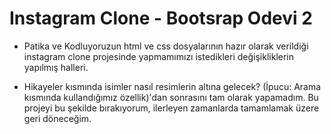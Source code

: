 # Instagram Clone - Bootsrap Odevi 2

* Patika ve Kodluyoruzun html ve css dosyalarının hazır olarak verildiği instagram clone projesinde yapmamımızı istedikleri değişikliklerin yapılmış halleri.

* Hikayeler kısmında isimler nasıl resimlerin altına gelecek? (İpucu: Arama kısmında kullandığımız özellik)'dan sonrasını tam olarak yapamadım. Bu projeyi bu şekilde bırakıyorum, ilerleyen zamanlarda tamamlamak üzere geri döneceğim.